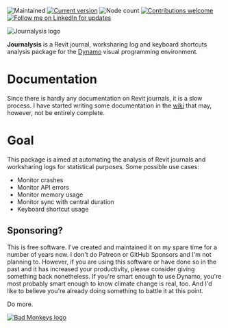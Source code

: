 ![Maintained](https://img.shields.io/badge/maintained-yes-brightgreen.svg) [![Current version](https://img.shields.io/badge/current%20version-2.4.0-brightgreen.svg)](https://github.com/andydandy74/Journalysis/releases) ![Node count](https://img.shields.io/badge/node%20count-170-brightgreen.svg) [![Contributions welcome](https://img.shields.io/badge/contributions-welcome-brightgreen.svg?style=flat)](https://github.com/andydandy74/Journalysis/blob/master/.github/CONTRIBUTING.md) [![Follow me on LinkedIn for updates](https://img.shields.io/badge/LinkedIn-0077B5?style=social&logo=linkedin)](https://www.linkedin.com/in/andreasdieckmann) 

![Journalysis logo](icons/raw/Journalysis.png)

**Journalysis** is a Revit journal, worksharing log and keyboard shortcuts analysis package for the [Dynamo](http://www.dynamobim.com) visual programming environment. 

# Documentation
Since there is hardly any documentation on Revit journals, it is a slow process. I have started writing some documentation in the [wiki](https://github.com/andydandy74/Journalysis/wiki) that may, however, not be entirely complete.

# Goal
This package is aimed at automating the analysis of Revit journals and worksharing logs for statistical purposes. Some possible use cases:
- Monitor crashes
- Monitor API errors
- Monitor memory usage
- Monitor sync with central duration
- Keyboard shortcut usage

## Sponsoring?
This is free software. I've created and maintained it on my spare time for a number of years now.
I don't do Patreon or GitHub Sponsors and I'm not planning to.
However, if you are using this software or have done so in the past and it has increased your productivity, please consider giving something back nonetheless. If you're smart enough to use Dynamo, you're most probably smart enough to know climate change is real, too. And I'd like to believe you're already doing something to battle it at this point. 

Do more.

[![Bad Monkeys logo](https://www.badmonkeys.net/wp-content/uploads/2016/12/BadMonkey_finalLogo-01.png)](http://www.badmonkeys.net/)
